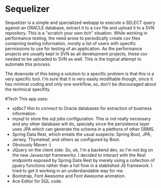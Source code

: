 # Sequelizer
Sequelizer is a simple and specialized webapp to execute a SELECT query against an ORACLE database, extract it to a csv file and upload it to a SVN repository.
This is a "scratch your own itch" situation. While working in performance testing, the need arose to periodically create csv files containing testing information, mostly a list of users with specific permissions to use for testing of an application.
As the performance projects are usually kept in SVN as all development projects, these csv needed to be uploaded to SVN as well.
This is the logical attempt to automate this process.

The downside of this being a solution to a specific problem is that this is a very specific tool. I'm sure that it is very easily modifiable though, since it has minimal coding and only one workflow, so, don't be discouraged about the technical specifity.

#Tech
This app uses:
- ojdbc7 thin to connect to Oracle databases for extraction of business information.
- mysql to store the sql jobs configuration. This is not really necessary and any other database will do, specially since the persistence layer uses JPA which can generate the schema in a plethora of other DBMS.
- Spring Data Rest, which entails the usual suspects: Spring Boot, JPA, Jersey, Thymeleaf, and others as configured by Boot.
- Obviously Maven :)
- JQuery on the client side: So, ok, I'm a backend dev, so I'm not big on the new Javascript frameworks. I decided to interact with the Rest endpoints exposed by Spring Data Rest by merely using a collection of jquery functions rather than a full flow in a stablished JS framework. I tried to get it working in an understandable way for me.
- Bootstrap, Font Awesome and Font Awesome animation.
- Ace Editor for SQL code.


